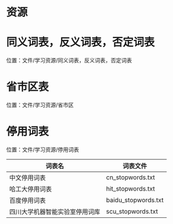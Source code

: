 # 资源
# 同义词表，反义词表，否定词表
位置：文件/学习资源/同义词表，反义词表，否定词表

# 省市区表
位置：文件/学习资源/省市区

# 停用词表
位置：文件/学习资源/停用词表

| 词表名                 | 词表文件               |
|------------------------|----------------------|
| 中文停用词表           | cn_stopwords.txt     |
| 哈工大停用词表         | hit_stopwords.txt    |
| 百度停用词表           | baidu_stopwords.txt   |
| 四川大学机器智能实验室停用词库 | scu_stopwords.txt |